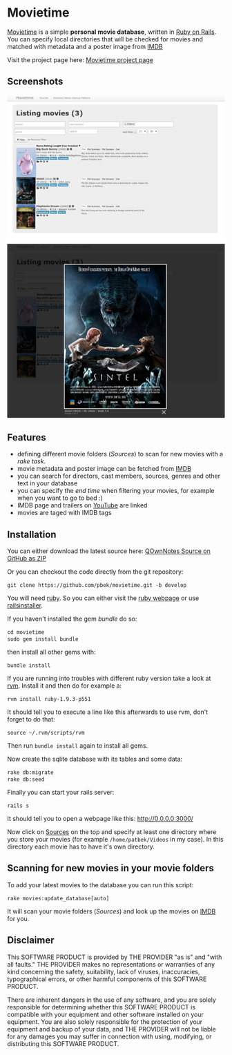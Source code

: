 # Movietime
 
[Movietime](http://www.bekerle.com/Movietime) is a simple **personal movie database**, written in [Ruby on Rails](http://rubyonrails.org/). You can specify local directories that will be checked for movies and matched with metadata and a poster image from [IMDB](http://www.imdb.org)

Visit the project page here: [Movietime project page](http://www.bekerle.com/Movietime)

## Screenshots
![Main Screen](screenshot-01.png)
![Post lightbox](screenshot-02.jpeg)

## Features
- defining different movie folders (*Sources*) to scan for new movies with a *rake task*.
- movie metadata and poster image can be fetched from [IMDB](http://www.imdb.org)
- you can search for directors, cast members, sources, genres and other text in your database
- you can specify the *end time* when filtering your movies, for example when you want to go to bed :)
- IMDB page and trailers on [YouTube](https://www.youtube.com/) are linked
- movies are taged with IMDB tags

## Installation
You can either download the latest source here: [QOwnNotes Source on GitHub as ZIP](https://github.com/pbek/QOwnNotes/archive/develop.zip)

Or you can checkout the code directly from the git repository:

```shell
git clone https://github.com/pbek/movietime.git -b develop
```

You will need [ruby](https://www.ruby-lang.org/en/downloads/). So you can either visit the [ruby webpage](https://www.ruby-lang.org/en/downloads/) or use [railsinstaller](http://railsinstaller.org/en).

If you haven't installed the gem *bundle* do so:

```shell
cd movietime
sudo gem install bundle
```

then install all other gems with:

```shell
bundle install
```

If you are running into troubles with different ruby version take a look at [rvm](https://rvm.io/). Install it and then do for example a:

```shell
rvm install ruby-1.9.3-p551
```

It should tell you to execute a line like this afterwards to use rvm, don't forget to do that:

```shell
source ~/.rvm/scripts/rvm
```

Then run `bundle install` again to install all gems.

Now create the sqlite database with its tables and some data:

```shell
rake db:migrate
rake db:seed
```

Finally you can start your rails server:

```shell
rails s
```

It should tell you to open a webpage like this: <http://0.0.0.0:3000/>

Now click on [Sources](http://0.0.0.0:3000/sources) on the top and specify at least one directory where you store your movies (for example `/home/patbek/Videos` in my case). In this directory each movie has to have it's own directory.

## Scanning for new movies in your movie folders

To add your latest movies to the database you can run this script:

```shell
rake movies:update_database[auto]
```

It will scan your movie folders (*Sources*) and look up the movies on [IMDB](http://www.imdb.org) for you.


## Disclaimer
This SOFTWARE PRODUCT is provided by THE PROVIDER "as is" and "with all faults." THE PROVIDER makes no representations or warranties of any kind concerning the safety, suitability, lack of viruses, inaccuracies, typographical errors, or other harmful components of this SOFTWARE PRODUCT. 

There are inherent dangers in the use of any software, and you are solely responsible for determining whether this SOFTWARE PRODUCT is compatible with your equipment and other software installed on your equipment. You are also solely responsible for the protection of your equipment and backup of your data, and THE PROVIDER will not be liable for any damages you may suffer in connection with using, modifying, or distributing this SOFTWARE PRODUCT.
